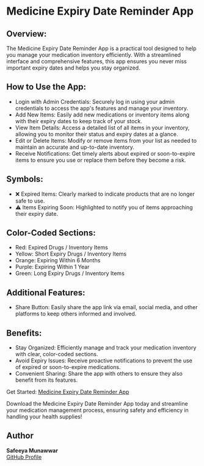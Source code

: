 # Medicine Expiry Date Reminder App

## Overview: 
The Medicine Expiry Date Reminder App is a practical tool designed to help you manage your medication inventory efficiently. With a streamlined interface and comprehensive features, this app ensures you never miss important expiry dates and helps you stay organized.

## How to Use the App:
- Login with Admin Credentials: Securely log in using your admin credentials to access the app's features and manage your inventory.
- Add New Items: Easily add new medications or inventory items along with their expiry dates to keep track of your stock.
- View Item Details: Access a detailed list of all items in your inventory, allowing you to monitor their status and expiry dates at a glance.
- Edit or Delete Items: Modify or remove items from your list as needed to maintain an accurate and up-to-date inventory.
- Receive Notifications: Get timely alerts about expired or soon-to-expire items to ensure you use or replace them before they become a risk.

## Symbols:
- ❌ Expired Items: Clearly marked to indicate products that are no longer safe to use.
- ⚠️ Items Expiring Soon: Highlighted to notify you of items approaching their expiry date.

## Color-Coded Sections:
- Red: Expired Drugs / Inventory Items
- Yellow: Short Expiry Drugs / Inventory Items
- Orange: Expiring Within 6 Months
- Purple: Expiring Within 1 Year
- Green: Long Expiry Drugs / Inventory Items

## Additional Features:
- Share Button: Easily share the app link via email, social media, and other platforms to keep others informed and involved.

## Benefits:
- Stay Organized: Efficiently manage and track your medication inventory with clear, color-coded sections.
- Avoid Expiry Issues: Receive proactive notifications to prevent the use of expired or soon-to-expire medications.
- Convenient Sharing: Share the app with others to ensure they also benefit from its features.

Get Started: [Medicine Expiry Date Reminder App](https://Safeeya-Munawwar.github.io/Medicine-Expiry-Date-Reminder-App/)

Download the Medicine Expiry Date Reminder App today and streamline your medication management process, ensuring safety and efficiency in handling your health supplies!

## Author
**Safeeya Munawwar**  
[GitHub Profile](https://github.com/Safeeya-Munawwar)

